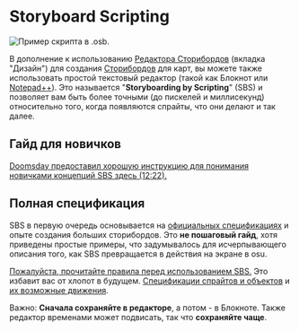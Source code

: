 # Storyboard Scripting

![Пример скрипта в .osb.](img/SBS_Base.jpg "Пример скрипта в .osb.")

В дополнение к использованию [Редактора Сторибордов](/wiki/Beatmap_Editor/Design) (вкладка "Дизайн") для создания [Сторибордов](/wiki/Storyboards) для карт, вы можете также использовать простой текстовый редактор (такой как Блокнот или [Notepad++](http://www.notepad-plus-plus.org/)). Это называется "**Storyboarding by Scripting**" (SBS) и позволяет вам быть более точными (до пискелей и миллисекунд) относительно того, когда появляются спрайты, что они делают и так далее.

## Гайд для новичков

[Doomsday предоставил хорошую инструкцию для понимания новичками концепций SBS здесь (12:22).](http://www.youtube.com/watch?v=UJ1YLDs-bZg)

## Полная спецификация

SBS в первую очередь основывается на [официальных спецификациях](https://osu.ppy.sh/community/forums/topics/1869) и опыте создания больших сторибордов. Это **не пошаговый гайд**, хотя приведены простые примеры, что задумывалось для исчерпывающего описания того, как SBS превращается в действия на экране в osu.

[Пожалуйста, прочитайте правила перед использованием SBS.](/wiki/Storyboard_Scripting/General_Rules) Это избавит вас от хлопот в будущем. [Спецификации спрайтов и объектов](/wiki/Storyboard_Scripting/Objects) и [их возможные движения](/wiki/Storyboard_Scripting/Commands).

Важно: **Сначала сохраняйте в редакторе**, а потом - в Блокноте. Также редактор временами может подвисать, так что **сохраняйте чаще**.
